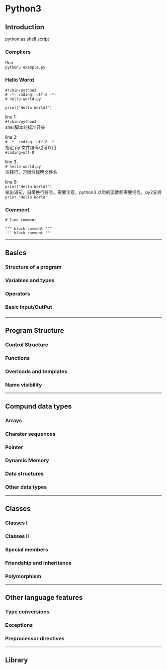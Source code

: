# Python3
## Introduction
python as shell script
### Compliers
Run  
`python3 example.py`

### Hello World
```
#!/bin/python3
# -*- coding: utf-8 -*-
# hello-world.py

print("Hello World!")
```

line 1:  
`#!/bin/python3`  
shell脚本的标准开头

line 2:  
`# -*- coding: utf-8 -*-`  
指定 py 文件编码也可以用  
`#coding=utf-8`

line 3:  
`# hello-world.py`  
注释行，习惯性标明文件名

line 5:  
`print("Hello World!")`  
输出语句，自带换行符号。需要注意，python3 以后的函数都需要括号。py2支持  
`print "Hello World"`

### Comment

```
# line comment

""" block comment """
''' block comment '''
```

***

## Basics
### Structure of a program
### Variables and types
### Operators
### Basic Input/OutPut
### 

***

## Program Structure
### Control Structure
### Functions
### Overloads and templates
### Name visibility

***

## Compund data types
### Arrays
### Charater sequences
### Pointer
### Dynamic Memory
### Data structures
### Other data types

***

## Classes
### Classes I
### Classes II
### Special members
### Friendship and inheritance
### Polymorphism

***

## Other language features
### Type conversions
### Exceptions
### Preprocessor directives

***

## Library
